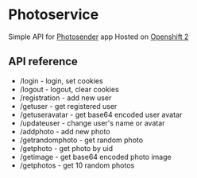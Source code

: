 # Photoservice
Simple API for [Photosender](https://github.com/ashchuk/photosender) app
Hosted on [Openshift 2](https://www.openshift.com/)

## API reference
* /login - login, set cookies
* /logout - logout, clear cookies
* /registration - add new user
* /getuser - get registered user
* /getuseravatar - get base64 encoded user avatar
* /updateuser - change user's name or avatar
* /addphoto - add new photo
* /getrandomphoto - get random photo
* /getphoto - get photo by uid
* /getimage - get base64 encoded photo image
* /getphotos - get 10 random photos

